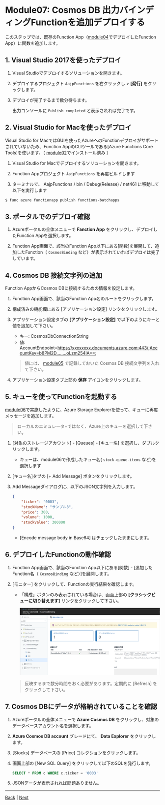 # Module07: Cosmos DB 出力バインディングFunctionを追加デプロイする

このステップでは、既存のFunction App（[module04](module04.md)でデプロイしたFunction App）に関数を追加します。

## 1. Visual Studio 2017を使ったデプロイ

1. Visual Studioでデプロイするソリューションを開きます。

1. デプロイするプロジェクト ```AajpFunctions``` を右クリックし > **[発行]** をクリックします。

1. デプロイが完了するまで数分待ちます。

    出力コンソールに ```Publish completed``` と表示されれば完了です。

## 2. Visual Studio for Macを使ったデプロイ

Visual Studio for MacではGUIを使ったAzureへのFunctionデプロイがサポートされていないため、Function AppのCLIツールである[Azure Functions Core Tools]を使います。（ [module02](module02.md)でインストール済み ）

1. Visual Studio for Macでデプロイするソリューションを開きます。

1. Function Appプロジェクト ```AajpFunctions``` を再度ビルドします

1. ターミナルで、 AajpFunctions / bin / Debug(Release) / net461 に移動して以下を実行します

```bash
$ func azure functionapp publish functions-batchapps
```

## 3. ポータルでのデプロイ確認

1. Azureポータルの全体メニューで **Fanction App** をクリックし、デプロイしたFunction Appを選択します。

1. Function App画面で、該当のFunction App以下にある[関数]を展開して、追加したFunction（ ```CosmosBinding``` など）が表示されていればデプロイは完了しています。

## 4. Cosmos DB 接続文字列の追加

Function AppからCosmos DBに接続するための情報を設定します。

1. Function App画面で、該当のFunction App名のルートをクリックします。

1. 構成済みの機能欄にある [アプリケーション設定] リンクをクリックします。

1. アプリケーション設定タブの **[アプリケーション設定]** で以下のようにキーと値を追加して下さい。

    * キー: CosmosDbConnectionString
    * 値: AccountEndpoint=https://xxxxxxxx.documents.azure.com:443/;AccountKey=b8PM2D........oLzm254IA==;

    > 値には、 [module05](module05.md) で記録しておいた Cosmos DB 接続文字列を入れて下さい。

1. アプリケーション設定タブ上部の **保存** アイコンをクリックします。

## 5. キューを使ってFunctionを起動する

[module06](module06.md)で実施したように、Azure Storage Explorerを使って、キューに再度メッセージを追加します。

> ローカルのエミュレータ−ではなく、Azure上のキューを選択して下さい。

1. [対象のストレージアカウント] - [Queues] - [キュー名] を選択し、ダブルクリックします。

    * キューは、module06で作成したキュー名( ```stock-queue-items``` など)を選択します

1. [キュー名]タブの [+ Add Message] ボタンをクリックします。

1. Add Messageダイアログに、以下のJSON文字列を入力します。

    ```json
    {
        "ticker": "0003",
        "stockName": "サンプル3",
        "price": 300,
        "volume": 1000,
        "stockValue": 300000
    }
    ```

    * [Encode message body in Base64] はチェックしたままにします。

## 6. デプロイしたFunctionの動作確認

1. Function App画面で、該当のFunction App以下にある[関数] - [追加したFunction名（ ```CosmosBinding``` など）]を展開します。

1. [モニター] をクリックして、Functionの実行結果を確認します。

    * 「構成」ボタンのみ表示されている場合は、画面上部の **[クラシックビューに切り替えます]** リンクをクリックして下さい。

        ![m07-1](images/m07-1.png)

    > 反映するまで数分時間をおく必要があります。定期的に [Refresh] をクリックして下さい。

## 7. Cosmos DBにデータが格納されていることを確認

1. Azureポータルの全体メニューで **Azure Cosmos DB** をクリックし、対象のデータベースアカウント名を選択します。

1. **Azure Cosmos DB account** ブレードにて、 **Data Explorer** をクリックします。

1. [Stocks] データベースの [Price] コレクションをクリックします。

1. 画面上部の [New SQL Query] をクリックして以下のSQLを発行します。

    ```sql
    SELECT * FROM c WHERE c.ticker = '0003'
    ```

1. JSONデータが表示されれば問題ありません。

---
[Back](module06.md) | [Next](module08.md)